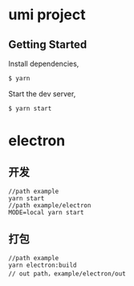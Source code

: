 # umi project

## Getting Started

Install dependencies,

```bash
$ yarn
```

Start the dev server,

```bash
$ yarn start
```

# electron

## 开发

```
//path example
yarn start
//path example/electron
MODE=local yarn start

```

## 打包

```
//path example
yarn electron:build
// out path，example/electron/out

```

